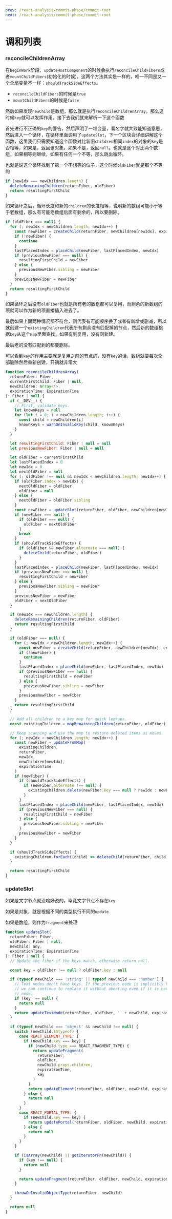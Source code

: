 ```yaml
---
prev: /react-analysis/commit-phase/commit-root
next: /react-analysis/commit-phase/commit-root
---
```


# 调和列表

### reconcileChildrenArray

在`beginWork`阶段，`updateHostComponent`的时候会执行`reconcileChildFibers`或者`mountChildFibers`(初始化的时候)，这两个方法其实是一样的，唯一不同是又一个全局变量不一样：`shouldTrackSideEffects`。

- `reconcileChildFibers`的时候是`true`
- `mountChildFibers`的时候是`false`

然后如果发现`newChild`是数组，那么就是执行`reconcileChildrenArray`，那么这时候`key`就可以发挥作用。接下去我们就来解析一下这个函数

首先进行不正确的`key`的警告，然后声明了一堆变量，看名字就大致能知道意思，然后进入一个循环，在循环里面调用了`updateSlot`，下一个区块会详细讲解这个函数，这里我们只需要知道这个函数对比新旧`children`相同`index`的对象的`key`是否相等，如果是，返回该对象，如果不是，返回`null`。也就是逐个对比两个数组，如果相等则继续，如果有任何一个不等，那么跳出循环。

也就是说这个循环找到了第一个不想等的位子，这个时候`oldFiber`就是那个不等的

```js
if (newIdx === newChildren.length) {
  deleteRemainingChildren(returnFiber, oldFiber)
  return resultingFirstChild
}
```

如果循环之后，循环长度和新的`children`的长度相等，说明新的数组可能小于等于老数组，那么有可能老数组后面有剩余的，所以要删除。

```js
if (oldFiber === null) {
  for (; newIdx < newChildren.length; newIdx++) {
    const newFiber = createChild(returnFiber, newChildren[newIdx], expirationTime)
    if (!newFiber) {
      continue
    }
    lastPlacedIndex = placeChild(newFiber, lastPlacedIndex, newIdx)
    if (previousNewFiber === null) {
      resultingFirstChild = newFiber
    } else {
      previousNewFiber.sibling = newFiber
    }
    previousNewFiber = newFiber
  }
  return resultingFirstChild
}
```

如果循环之后没有`oldFiber`也就是所有老的数组都可以复用，而剩余的新数组的项就可以作为新的项直接插入进去了。

最后如果上面两种情况都不符合，则代表有可能顺序换了或者有新增或删减，所以就创建一个`existingChildren`代表所有剩余没有匹配掉的节点，然后新的数组根据`key`从这个`map`里面查找，如果有则复用，没有则新建。

最后老的没有匹配到的都要删除。

可以看到`key`的作用主要就是复用之前的节点的，没有`key`的话，数组就要每次全部删除然后重新创建，开销就非常大

```js
function reconcileChildrenArray(
  returnFiber: Fiber,
  currentFirstChild: Fiber | null,
  newChildren: Array<*>,
  expirationTime: ExpirationTime
): Fiber | null {
  if (__DEV__) {
    // First, validate keys.
    let knownKeys = null
    for (let i = 0; i < newChildren.length; i++) {
      const child = newChildren[i]
      knownKeys = warnOnInvalidKey(child, knownKeys)
    }
  }

  let resultingFirstChild: Fiber | null = null
  let previousNewFiber: Fiber | null = null

  let oldFiber = currentFirstChild
  let lastPlacedIndex = 0
  let newIdx = 0
  let nextOldFiber = null
  for (; oldFiber !== null && newIdx < newChildren.length; newIdx++) {
    if (oldFiber.index > newIdx) {
      nextOldFiber = oldFiber
      oldFiber = null
    } else {
      nextOldFiber = oldFiber.sibling
    }
    const newFiber = updateSlot(returnFiber, oldFiber, newChildren[newIdx], expirationTime)
    if (newFiber === null) {
      if (oldFiber === null) {
        oldFiber = nextOldFiber
      }
      break
    }
    if (shouldTrackSideEffects) {
      if (oldFiber && newFiber.alternate === null) {
        deleteChild(returnFiber, oldFiber)
      }
    }
    lastPlacedIndex = placeChild(newFiber, lastPlacedIndex, newIdx)
    if (previousNewFiber === null) {
      resultingFirstChild = newFiber
    } else {
      previousNewFiber.sibling = newFiber
    }
    previousNewFiber = newFiber
    oldFiber = nextOldFiber
  }

  if (newIdx === newChildren.length) {
    deleteRemainingChildren(returnFiber, oldFiber)
    return resultingFirstChild
  }

  if (oldFiber === null) {
    for (; newIdx < newChildren.length; newIdx++) {
      const newFiber = createChild(returnFiber, newChildren[newIdx], expirationTime)
      if (!newFiber) {
        continue
      }
      lastPlacedIndex = placeChild(newFiber, lastPlacedIndex, newIdx)
      if (previousNewFiber === null) {
        resultingFirstChild = newFiber
      } else {
        previousNewFiber.sibling = newFiber
      }
      previousNewFiber = newFiber
    }
    return resultingFirstChild
  }

  // Add all children to a key map for quick lookups.
  const existingChildren = mapRemainingChildren(returnFiber, oldFiber)

  // Keep scanning and use the map to restore deleted items as moves.
  for (; newIdx < newChildren.length; newIdx++) {
    const newFiber = updateFromMap(
      existingChildren,
      returnFiber,
      newIdx,
      newChildren[newIdx],
      expirationTime
    )
    if (newFiber) {
      if (shouldTrackSideEffects) {
        if (newFiber.alternate !== null) {
          existingChildren.delete(newFiber.key === null ? newIdx : newFiber.key)
        }
      }
      lastPlacedIndex = placeChild(newFiber, lastPlacedIndex, newIdx)
      if (previousNewFiber === null) {
        resultingFirstChild = newFiber
      } else {
        previousNewFiber.sibling = newFiber
      }
      previousNewFiber = newFiber
    }
  }

  if (shouldTrackSideEffects) {
    existingChildren.forEach((child) => deleteChild(returnFiber, child))
  }

  return resultingFirstChild
}
```

### updateSlot

如果是文字节点就没啥好说的，毕竟文字节点不存在`key`

如果是对象，就是根据不同的类型执行不同的`update`

如果是数组，则作为`fragment`来处理

```js
function updateSlot(
  returnFiber: Fiber,
  oldFiber: Fiber | null,
  newChild: any,
  expirationTime: ExpirationTime
): Fiber | null {
  // Update the fiber if the keys match, otherwise return null.

  const key = oldFiber !== null ? oldFiber.key : null

  if (typeof newChild === 'string' || typeof newChild === 'number') {
    // Text nodes don't have keys. If the previous node is implicitly keyed
    // we can continue to replace it without aborting even if it is not a text
    // node.
    if (key !== null) {
      return null
    }
    return updateTextNode(returnFiber, oldFiber, '' + newChild, expirationTime)
  }

  if (typeof newChild === 'object' && newChild !== null) {
    switch (newChild.$$typeof) {
      case REACT_ELEMENT_TYPE: {
        if (newChild.key === key) {
          if (newChild.type === REACT_FRAGMENT_TYPE) {
            return updateFragment(
              returnFiber,
              oldFiber,
              newChild.props.children,
              expirationTime,
              key
            )
          }
          return updateElement(returnFiber, oldFiber, newChild, expirationTime)
        } else {
          return null
        }
      }
      case REACT_PORTAL_TYPE: {
        if (newChild.key === key) {
          return updatePortal(returnFiber, oldFiber, newChild, expirationTime)
        } else {
          return null
        }
      }
    }

    if (isArray(newChild) || getIteratorFn(newChild)) {
      if (key !== null) {
        return null
      }

      return updateFragment(returnFiber, oldFiber, newChild, expirationTime, null)
    }

    throwOnInvalidObjectType(returnFiber, newChild)
  }

  return null
}
```

